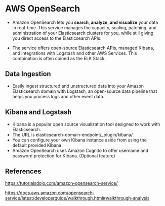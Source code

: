 # AWS OpenSearch 

- Amazon OpenSearch lets you **search, analyze, and visualize** your data in real-time. This service manages the capacity, scaling, patching, and administration of your Elasticsearch clusters for you, while still giving you direct access to the Elasticsearch APIs.

- The service offers open-source Elasticsearch APIs, managed Kibana, and integrations with Logstash and other AWS Services. This combination is often coined as the ELK Stack.

## Data Ingestion

- Easily ingest structured and unstructured data into your Amazon Elasticsearch domain with Logstash, an open-source data pipeline that helps you process logs and other event data.

## Kibana and Logstash

- Kibana is a popular open source visualization tool designed to work with Elasticsearch.
- The URL is elasticsearch-domain-endpoint/_plugin/kibana/.
- You can configure your own Kibana instance aside from using the default provided Kibana.
- Amazon OpenSearch uses Amazon Cognito to offer username and password protection for Kibana. (Optional feature)

## References

https://tutorialsdojo.com/amazon-opensearch-service/

https://docs.aws.amazon.com/opensearch-service/latest/developerguide/walkthrough.html#walkthrough-analysis